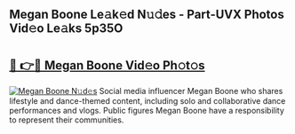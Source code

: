 ## Megan Boone Le𝚊k𝚎d N𝚞𝚍es - Part-UVX Photos Vid𝚎o Le𝚊ks 5p35O

# <h2><a href="http://fbdbf7l.evod.top/?m=Megan+Boone">🔗 👉🔴 Megan Boone Vid𝚎o Ph𝚘t𝚘s</a></h2>

[![Megan Boone N𝚞d𝚎s](https://i.imgur.com/8V9OHl7.gif)](http://fbdbf7l.evod.top/?m=Megan+Boone)
Social media influencer Megan Boone who shares lifestyle and dance-themed content, including solo and collaborative dance performances and vlogs. Public figures Megan Boone have a responsibility to represent their communities. 
